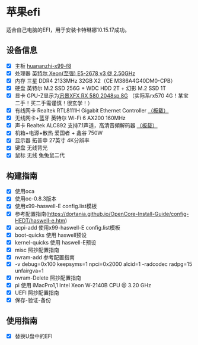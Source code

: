 # 苹果efi

适合自己电脑的EFI，用于安装卡特琳娜10.15.17成功。

## 设备信息
- [x] 主板 [huananzhi-x99-f8](https://huananzhi.tw/catalog/motherboard/x99-f8/)
- [x] 处理器 [英特尔 Xeon(至强) E5-2678 v3 @ 2.50GHz](https://www.cpu-upgrade.com/CPUs/Intel/Xeon/E5-2678_v3.html) 
- [x] 内存 三星 DDR4 2133MHz 32GB X2（CE M386A4G40DM0-CPB）
- [x] 硬盘 英特尔 M.2 SSD 256G + WDC HDD 2T + 幻影 M.2 SSD 1T
- [x] 显卡 GPU-Z显示为[讯景XFX RX 580 2048sp 8G]() （实际系rx570 4G！某宝二手！买二手需谨慎！很玄学！）
- [x] 有线网卡 Realtek RTL8111H Gigabit Ethernet Controller [（板载）](https://huananzhi.tw/catalog/motherboard/x99-f8/)
- [x] 无线网卡+蓝牙 英特尔 Wi-Fi 6 AX200 160MHz
- [x] 声卡 Realtek ALC892 支持7.1声道，高清音頻解码器 [（板载）](https://huananzhi.tw/catalog/motherboard/x99-f8/)
- [x] 机箱+电源+散热 爱国者 + 鑫谷 750W
- [x] 显示器 拓普申 27英寸 4K分辨率
- [x] 键盘 无线背光
- [x] 鼠标 无线 兔兔鼠二代

## 构建指南

- [x] 使用oca
- [x] 使用oc-0.8.3版本
- [x] 使用x99-haswell-E config.list模板
- [x] 参考配置指南(https://dortania.github.io/OpenCore-Install-Guide/config-HEDT/haswell-e.htm)
- [x] acpi-add 使用x99-haswell-E config.list模板
- [x] boot-quicks 使用 haswell预设
- [x] kernel-quicks 使用 haswell-E预设
- [x] misc 照抄配置指南
- [x] nvram-add 参考配置指南
- [x] -v debug=0x100 keepsyms=1 npci=0x2000 alcid=1  -radcodec radpg=15 unfairgva=1
- [x] nvram-Delete 照抄配置指南
- [x] pi 使用 iMacPro1,1    Intel Xeon W-2140B CPU @ 3.20 GHz
- [x] UEFI 照抄配置指南
- [x] 保存-验证-备份

## 使用指南
- [x] 替换U盘中的EFI
